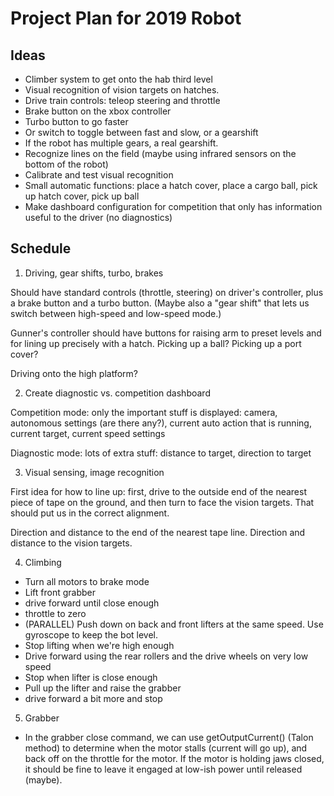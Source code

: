# Project Plan for 2019 Robot

## Ideas

- Climber system to get onto the hab third level
- Visual recognition of vision targets on hatches.
- Drive train controls: teleop steering and throttle
- Brake button on the xbox controller
- Turbo button to go faster
- Or switch to toggle between fast and slow, or a gearshift
- If the robot has multiple gears, a real gearshift.
- Recognize lines on the field (maybe using infrared sensors on the bottom of the robot)
- Calibrate and test visual recognition
- Small automatic functions: place a hatch cover, place a cargo ball, pick up hatch cover, pick up ball
- Make dashboard configuration for competition that only has information useful to the driver (no diagnostics)


## Schedule

1. Driving, gear shifts, turbo, brakes

Should have standard controls (throttle, steering) on driver's controller, plus
a brake button and a turbo button. (Maybe also a "gear shift" that lets us switch between high-speed and
low-speed mode.)

Gunner's controller should have buttons for raising arm to preset levels and for lining up precisely with a hatch.
Picking up a ball?
Picking up a port cover?

Driving onto the high platform?

2. Create diagnostic vs. competition dashboard

Competition mode: only the important stuff is displayed: camera, autonomous settings (are there any?), current auto action that is running, current target, current speed settings

Diagnostic mode: lots of extra stuff: distance to target, direction to target

3. Visual sensing, image recognition

First idea for how to line up: first, drive to the outside end of the nearest piece of tape on the ground, and then turn
to face the vision targets. That should put us in the correct alignment.

Direction and distance to the end of the nearest tape line. 
Direction and distance to the vision targets.

4. Climbing

- Turn all motors to brake mode
- Lift front grabber
- drive forward until close enough
- throttle to zero
- (PARALLEL) Push down on back and front lifters at the same speed. Use gyroscope to keep the bot level.
- Stop lifting when we're high enough
- Drive forward using the rear rollers and the drive wheels on very low speed
- Stop when lifter is close enough
- Pull up the lifter and raise the grabber
- drive forward a bit more and stop

5. Grabber

- In the grabber close command, we can use getOutputCurrent() (Talon method) to determine when the motor stalls (current will go up), and back off on the throttle for the motor. If the motor is holding jaws closed, it should be fine to leave it engaged at low-ish power until released (maybe).
